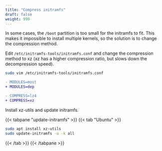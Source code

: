 ```yaml
---
title: "Compress initramfs"
draft: false
weight: 999
---
```

In some cases, the `/boot` partition is too small for the initramfs to fit. This makes it impossible to install multiple kernels, so the solution is to change the compression method.

Edit `/etc/initramfs-tools/initramfs.conf` and change the compression method to xz (xz has a higher compression ratio, but slows down the decompression speed).

```sh
sudo vim /etc/initramfs-tools/initramfs.conf
```

```diff
- MODULES=most
+ MODULES=dep
```

```diff
- COMPRESS=lz4
+ COMPRESS=xz
```

Install xz-utils and update initramfs.

{{< tabpane "update-initramfs" >}}
{{< tab "Ubuntu" >}}

```sh
sudo apt install xz-utils
sudo update-initramfs -u -k all
```

{{< /tab >}}
{{< /tabpane >}}
